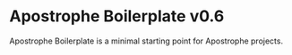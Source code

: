 # Apostrophe Boilerplate v0.6

Apostrophe Boilerplate is a minimal starting point for Apostrophe projects.

